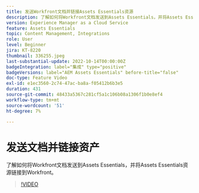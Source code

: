 ```yaml
---
title: 发送Workfront文档并链接Assets Essentials资源
description: 了解如何将Workfront文档发送到Assets Essentials，并将Assets Essentials资源链接到Workfront。
version: Experience Manager as a Cloud Service
feature: Assets Essentials
topic: Content Management, Integrations
role: User
level: Beginner
jira: KT-8220
thumbnail: 336255.jpeg
last-substantial-update: 2022-10-14T00:00:00Z
badgeIntegration: label="集成" type="positive"
badgeVersions: label="AEM Assets Essentials" before-title="false"
doc-type: Feature Video
exl-id: e1ec3560-2c74-47ac-ba8a-f05412b6b3e5
duration: 431
source-git-commit: 48433a5367c281cf5a1c106b08a1306f1b0e8ef4
workflow-type: tm+mt
source-wordcount: '51'
ht-degree: 7%

---
```


# 发送文档并链接资产

了解如何将Workfront文档发送到Assets Essentials，并将Assets Essentials资源链接到Workfront。

>[!VIDEO](https://video.tv.adobe.com/v/336255?quality=12&learn=on)
